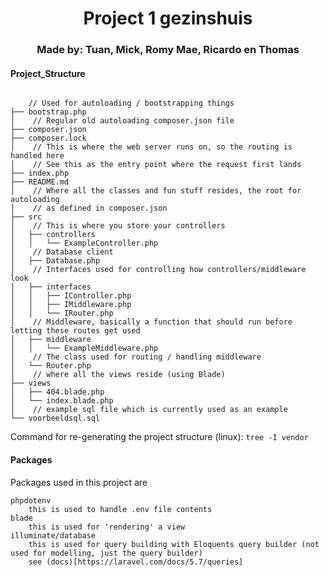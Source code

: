 <h1 align="center">Project 1 gezinshuis</h1>
<h3 align="center">Made by: Tuan, Mick, Romy Mae, Ricardo en Thomas</h3>

#### Project_Structure
```

    // Used for autoloading / bootstrapping things
├── bootstrap.php
│    // Regular old autoloading composer.json file
├── composer.json
├── composer.lock
│    // This is where the web server runs on, so the routing is handled here
│    // See this as the entry point where the request first lands
├── index.php
├── README.md
│    // Where all the classes and fun stuff resides, the root for autoloading
│    // as defined in composer.json
├── src
│    // This is where you store your controllers 
│   ├── controllers
│   │   └── ExampleController.php
│    // Database client
│   ├── Database.php
│    // Interfaces used for controlling how controllers/middleware look
│   ├── interfaces
│   │   ├── IController.php
│   │   ├── IMiddleware.php
│   │   └── IRouter.php
│    // Middleware, basically a function that should run before letting these routes get used
│   ├── middleware
│   │   └── ExampleMiddleware.php
│    // The class used for routing / handling middleware
│   └── Router.php
│    // where all the views reside (using Blade)
├── views
│   ├── 404.blade.php
│   └── index.blade.php
│    // example sql file which is currently used as an example
└── voorbeeldsql.sql

```
Command for re-generating the project structure (linux): `tree -I vendor`


#### Packages
Packages used in this project are
```
phpdotenv
    this is used to handle .env file contents
blade
    this is used for 'rendering' a view
illuminate/database
    this is used for query building with Eloquents query builder (not used for modelling, just the query builder)
    see (docs)[https://laravel.com/docs/5.7/queries]
```
